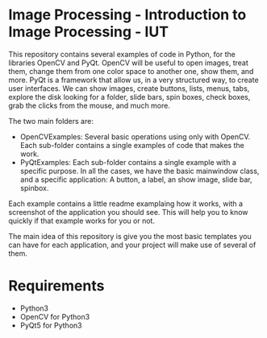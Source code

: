 # Image Processing - Introduction to Image Processing - IUT
This repository contains several examples of code in Python, for the libraries OpenCV and PyQt.
OpenCV will be useful to open images, treat them, change them from one color space to another one, show them, and more.
PyQt is a framework that allow us, in a very structured way, to create user interfaces.
We can show images, create buttons, lists, menus, tabs, explore the disk looking for a folder,
slide bars, spin boxes, check boxes, grab the clicks from the mouse, and much more.

The two main folders are:
* OpenCVExamples: Several basic operations using only with OpenCV. Each sub-folder
    contains a single examples of code that makes the work.
* PyQtExamples: Each sub-folder contains a single example with a specific purpose.
    In all the cases, we have the basic mainwindow class, and a specific application:
        A button, a label, an show image, slide bar, spinbox.

Each example contains a little readme examplaing how it works,
with a screenshot of the application you should see. This will help you to
know quickly if that example works for you or not.

The main idea of this repository is give you the most basic templates you can
have for each application, and your project will make use of several of them.

# Requirements
* Python3
* OpenCV for Python3
* PyQt5 for Python3